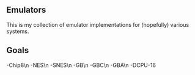 Emulators
---------

This is my collection of emulator implementations for (hopefully) various systems.

Goals
-----

-Chip8\n
-NES\n
-SNES\n
-GB\n
-GBC\n
-GBA\n
-DCPU-16
